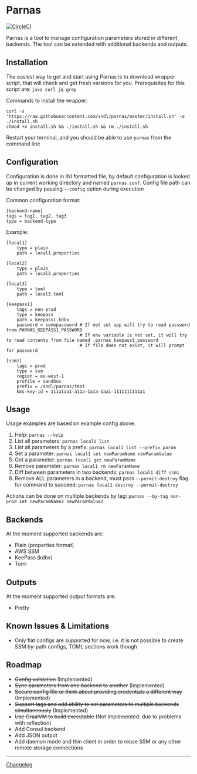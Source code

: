 # Parnas

[![CircleCI](https://circleci.com/gh/sndl/parnas.svg?style=svg)](https://circleci.com/gh/sndl/parnas)

Parnas is a tool to manage configuration parameters stored in different backends.
The tool can be extended with additional backends and outputs.

## Installation

The easiest way to get and start using Parnas is to download wrapper script, that will check and get fresh versions for you.
Prerequisites for this script are: `java curl jq grep`

Commands to install the wrapper: 
```
curl -s 'https://raw.githubusercontent.com/sndl/parnas/master/install.sh' -o ./install.sh
chmod +x install.sh && ./install.sh && rm ./install.sh
```
Restart your terminal, and you should be able to use `parnas` from the command line

## Configuration

Configuration is done in INI formatted file, by default configuration is looked up in current working
directory and named `parnas.conf`. Config file path can be changed by passing `--config` option during execution

Common configuration format:
```$ini
[backend-name]
tags = tag1, tag2, tag3
type = backend-type
```

Example: 
```$ini
[local1]
    type = plain
    path = local1.properties

[local2]
    type = plain
    path = local2.properties

[local3]
    type = toml
    path = local3.toml

[keepass1]
    tags = non-prod
    type = keepass
    path = keepass1.kdbx
    password = somepassword # If not set app will try to read password from PARNAS_KEEPASS1_PASSWORD
                            # If env variable is not set, it will try to read contents from file named .parnas_keepass1_password
                            # If file does not exist, it will prompt for password

[ssm1]
    tags = prod
    type = ssm
    region = eu-west-1
    profile = sandbox
    prefix = /sndl/parnas/test
    kms-key-id = 111a1aa1-a11a-1a1a-1aa1-1111111111a1
```

## Usage

Usage examples are based on example config above.

1. Help: `parnas --help`
1. List all parameters: `parnas local1 list`
1. List all parameters by a prefix: `parnas local1 list --prefix param`
1. Set a parameter: `parnas local1 set newParamName newParamValue`
1. Get a parameter: `parnas local1 get newParamName`
1. Remove parameter: `parnas local1 rm newParamName`
1. Diff between parameters in two backends: `parnas local1 diff ssm1`
1. Remove ALL parameters in a backend, must pass `--permit-destroy` flag for command to succeed:
`parnas local1 destroy --permit-destroy`

Actions can be done on multiple backends by tag: `parnas --by-tag non-prod set newParamName2 newParamValue2`

## Backends
At the moment supported backends are:
* Plain (properties format)
* AWS SSM
* KeePass (kdbx)
* Toml

## Outputs
At the moment supported output formats are:
* Pretty

## Known Issues & Limitations
* Only flat configs are supported for now, i.e. it is not possible to create SSM by-path configs, TOML sections work though

## Roadmap
* ~~Config validation~~ (Implemented)
* ~~Sync parameters from one backend to another~~ (Implemented)
* ~~Secure config file or think about providing credentials a different way~~ (Implemented)
* ~~Support tags and add ability to set parameters to multiple backends simultaneously~~ (Implemented)
* ~~Use GraalVM to build executable~~ (Not Implemented: due to problems with reflection)
* Add Consul backend
* Add JSON output
* Add daemon mode and thin client in order to reuse SSM or any other remote storage connections

--------
[Changelog](CHANGELOG.md)
